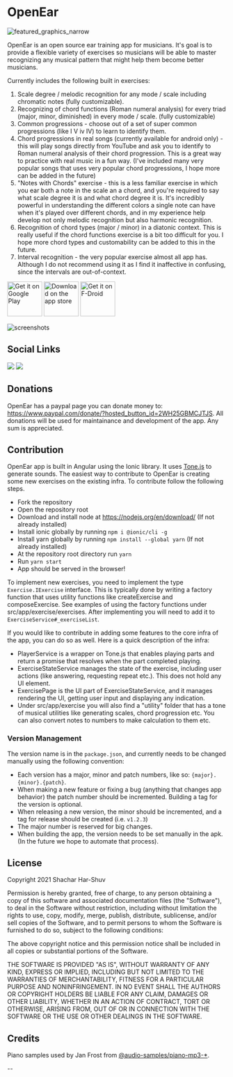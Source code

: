 # OpenEar

![featured_graphics_narrow](https://user-images.githubusercontent.com/4821858/142941962-efc78796-cc85-4224-8baa-a3faaee9f6f4.png)

OpenEar is an open source ear training app for musicians. It's goal is to provide a flexible variety of exercises so musicians will be able to master recognizing any musical pattern that might help them become better musicians.

Currently includes the following built in exercises:

1. Scale degree / melodic recognition for any mode / scale including chromatic notes (fully customizable).
2. Recognizing of chord functions (Roman numeral analysis) for every triad (major, minor, diminished) in every mode / scale. (fully customizable)
3. Common progressions - choose out of a set of super common progressions (like I V iv IV) to learn to identify them.
4. Chord progressions in real songs (currently available for android only) - this will play songs directly from YouTube and ask you to identify to Roman numeral analysis of their chord progression. This is a great way to practice with real music in a fun way. (I've included many very popular songs that uses very popular chord progressions, I hope more can be added in the future)
5. "Notes with Chords" exercise - this is a less familiar exercise in which you ear both a note in the scale an a chord, and you're required to say what scale degree it is and what chord degree it is. It's incredibly powerful in understanding the different colors a single note can have when it's played over different chords, and in my experience help develop not only melodic recognition but also harmonic recognition.
6. Recognition of chord types (major / minor) in a diatonic context. This is really useful if the chord functions exercise is a bit too difficult for you. I hope more chord types and customability can be added to this in the future.
7. Interval recognition - the very popular exercise almost all app has. Although I do not recommend using it as I find it inaffective in confusing, since the intervals are out-of-context.

[<img src="https://play.google.com/intl/en_us/badges/images/generic/en-play-badge.png"
     alt="Get it on Google Play"
     height="80">](https://play.google.com/store/apps/details?id=com.openear.www)
[<img src="https://bdoc.co.il/wp-bdoc-content/uploads/iphone-app-store-badge.png"
     alt="Download on the app store"
     height="80">](https://apps.apple.com/il/app/openear-ear-training/id1616537214?l=iw)
[<img src="https://fdroid.gitlab.io/artwork/badge/get-it-on.png"
     alt="Get it on F-Droid"
     height="80">](https://f-droid.org/packages/com.openear.www/)

![screenshots](https://user-images.githubusercontent.com/4821858/142942603-4fb8e1cd-49b7-4029-b8f0-1f60a93e0cab.png)

## Social Links

[<img src="https://img.shields.io/badge/Discord-5865F2?style=for-the-badge&logo=discord&logoColor=white"/>](https://discord.gg/FzHGnU4zeE)
[<img src="https://img.shields.io/badge/Twitter-1DA1F2?style=for-the-badge&logo=twitter&logoColor=white"/>](https://twitter.com/shuv_har)

## Donations

OpenEar has a paypal page you can donate money to: https://www.paypal.com/donate/?hosted_button_id=2WH25GBMCJTJS. All donations will be used for maintainance and development of the app. Any sum is appreciated.

## Contribution

OpenEar app is built in Angular using the Ionic library. It uses [Tone.js](https://tonejs.github.io/) to generate sounds.
The easiest way to contribute to OpenEar is creating some new exercises on the existing infra.
To contribute follow the following steps.

- Fork the repository
- Open the repository root
- Download and install node at https://nodejs.org/en/download/ (If not already installed)
- Install ionic globally by running `npm i @ionic/cli -g`
- Install yarn globally by running `npm install --global yarn` (If not already installed)
- At the repository root directory run `yarn`
- Run `yarn start`
- App should be served in the browser!

To implement new exercises, you need to implement the type `Exercise.IExercise` interface. This is typically done by writing a factory function that uses utility functions like createExercise and composeExercise. See examples of using the factory functions under src/app/exercise/exercises.
After implementing you will need to add it to `ExerciseService#_exerciseList`.

If you would like to contribute in adding some features to the core infra of the app, you can do so as well. Here is a quick description of the infra:

- PlayerService is a wrapper on Tone.js that enables playing parts and return a promise that resolves when the part completed playing.
- ExerciseStateService manages the state of the exercise, including user actions (like answering, requesting repeat etc.). This does not hold any UI element.
- ExercisePage is the UI part of ExerciseStateService, and it manages rendering the UI, getting user input and displaying any indication.
- Under src/app/exercise you will also find a "utility" folder that has a tone of musical utilities like generating scales, chord progression etc. You can also convert notes to numbers to make calculation to them etc.

### Version Management

The version name is in the `package.json`, and currently needs to be changed manually using the following convention:

- Each version has a major, minor and patch numbers, like so: `{major}.{minor}.{patch}`.
- When making a new feature or fixing a bug (anything that changes app behavior) the patch number should be incremented. Building a tag for the version is optional.
- When releasing a new version, the minor should be incremented, and a tag for release should be created (i.e. `v1.2.3`)
- The major number is reserved for big changes.
- When building the app, the version needs to be set manually in the apk. (In the future we hope to automate that process).

## License

Copyright 2021 Shachar Har-Shuv

Permission is hereby granted, free of charge, to any person obtaining a copy of this software and associated documentation files (the "Software"), to deal in the Software without restriction, including without limitation the rights to use, copy, modify, merge, publish, distribute, sublicense, and/or sell copies of the Software, and to permit persons to whom the Software is furnished to do so, subject to the following conditions:

The above copyright notice and this permission notice shall be included in all copies or substantial portions of the Software.

THE SOFTWARE IS PROVIDED "AS IS", WITHOUT WARRANTY OF ANY KIND, EXPRESS OR IMPLIED, INCLUDING BUT NOT LIMITED TO THE WARRANTIES OF MERCHANTABILITY, FITNESS FOR A PARTICULAR PURPOSE AND NONINFRINGEMENT. IN NO EVENT SHALL THE AUTHORS OR COPYRIGHT HOLDERS BE LIABLE FOR ANY CLAIM, DAMAGES OR OTHER LIABILITY, WHETHER IN AN ACTION OF CONTRACT, TORT OR OTHERWISE, ARISING FROM, OUT OF OR IN CONNECTION WITH THE SOFTWARE OR THE USE OR OTHER DEALINGS IN THE SOFTWARE.

## Credits

Piano samples used by Jan Frost from [@audio-samples/piano-mp3-\*](https://github.com/darosh/samples-piano-mp3).

--
